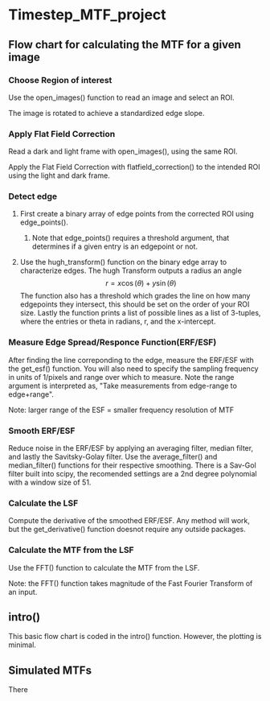 # Timestep_MTF_project

## Flow chart for calculating the MTF for a given image

### Choose Region of interest
    
Use the open_images() function to read an image and select an ROI.

The image is rotated to achieve a standardized edge slope.
    
### Apply Flat Field Correction

Read a dark and light frame with open_images(), using the same ROI.

Apply the Flat Field Correction with flatfield_correction() to the intended ROI using the light and dark frame.

### Detect edge 

1. First create a binary array of edge points from the corrected ROI using edge\_points(). 
    1. Note that edge\_points() requires a threshold argument, that           determines if a given entry is an edgepoint or not.

2. Use the hugh\_transform() function on the binary edge array to characterize edges. The hugh Transform outputs a radius an angle
$$r= x\cos(\theta)+y\sin(\theta)$$
The function also has a threshold which grades the line on how many edgepoints they intersect, this should be set on the order of your ROI size. Lastly the function prints a list of possible lines as a list of 3-tuples, where the entries or theta in radians, r, and the x-intercept.

### Measure Edge Spread/Responce Function(ERF/ESF)

After finding the line correponding to the edge, measure the ERF/ESF with the get\_esf() function. You will also need to specify the sampling frequency in units of 1/pixels and range over which to measure. Note the range argument is interpreted as,
    "Take measurements from edge-range to edge+range".
    
Note: larger range of the ESF = smaller frequency resolution of MTF 

### Smooth ERF/ESF

Reduce noise in the ERF/ESF by applying an averaging filter, median filter, and lastly the Savitsky-Golay filter. Use the average\_filter() and median\_filter() functions for their respective smoothing. There is a Sav-Gol filter built into scipy, the recomended settings are a 2nd degree polynomial with a window size of 51.

### Calculate the LSF

Compute the derivative of the smoothed ERF/ESF. Any method will work, but the get\_derivative() function doesnot require any outside packages.

### Calculate the MTF from the LSF

Use the FFT() function to calculate the MTF from the LSF.

Note: the FFT() function takes magnitude of the Fast Fourier Transform of an input.


## intro()

This basic flow chart is coded in the intro() function. However, the plotting is minimal.

## Simulated MTFs

There 